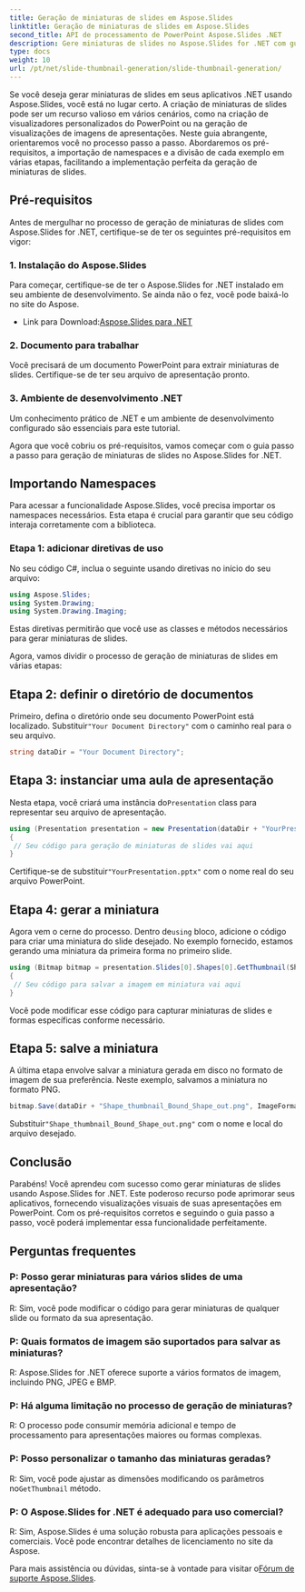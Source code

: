 ```yaml
---
title: Geração de miniaturas de slides em Aspose.Slides
linktitle: Geração de miniaturas de slides em Aspose.Slides
second_title: API de processamento de PowerPoint Aspose.Slides .NET
description: Gere miniaturas de slides no Aspose.Slides for .NET com guia passo a passo e exemplos de código. Personalize a aparência e salve miniaturas. Aprimore as visualizações de apresentações.
type: docs
weight: 10
url: /pt/net/slide-thumbnail-generation/slide-thumbnail-generation/
---
```


Se você deseja gerar miniaturas de slides em seus aplicativos .NET usando Aspose.Slides, você está no lugar certo. A criação de miniaturas de slides pode ser um recurso valioso em vários cenários, como na criação de visualizadores personalizados do PowerPoint ou na geração de visualizações de imagens de apresentações. Neste guia abrangente, orientaremos você no processo passo a passo. Abordaremos os pré-requisitos, a importação de namespaces e a divisão de cada exemplo em várias etapas, facilitando a implementação perfeita da geração de miniaturas de slides.

## Pré-requisitos

Antes de mergulhar no processo de geração de miniaturas de slides com Aspose.Slides for .NET, certifique-se de ter os seguintes pré-requisitos em vigor:

### 1. Instalação do Aspose.Slides
Para começar, certifique-se de ter o Aspose.Slides for .NET instalado em seu ambiente de desenvolvimento. Se ainda não o fez, você pode baixá-lo no site do Aspose.

-  Link para Download:[Aspose.Slides para .NET](https://releases.aspose.com/slides/net/)

### 2. Documento para trabalhar
Você precisará de um documento PowerPoint para extrair miniaturas de slides. Certifique-se de ter seu arquivo de apresentação pronto.

### 3. Ambiente de desenvolvimento .NET
Um conhecimento prático de .NET e um ambiente de desenvolvimento configurado são essenciais para este tutorial.

Agora que você cobriu os pré-requisitos, vamos começar com o guia passo a passo para geração de miniaturas de slides no Aspose.Slides for .NET.

## Importando Namespaces

Para acessar a funcionalidade Aspose.Slides, você precisa importar os namespaces necessários. Esta etapa é crucial para garantir que seu código interaja corretamente com a biblioteca.

### Etapa 1: adicionar diretivas de uso

No seu código C#, inclua o seguinte usando diretivas no início do seu arquivo:

```csharp
using Aspose.Slides;
using System.Drawing;
using System.Drawing.Imaging;
```

Estas diretivas permitirão que você use as classes e métodos necessários para gerar miniaturas de slides.

Agora, vamos dividir o processo de geração de miniaturas de slides em várias etapas:

## Etapa 2: definir o diretório de documentos

 Primeiro, defina o diretório onde seu documento PowerPoint está localizado. Substituir`"Your Document Directory"` com o caminho real para o seu arquivo.

```csharp
string dataDir = "Your Document Directory";
```

## Etapa 3: instanciar uma aula de apresentação

 Nesta etapa, você criará uma instância do`Presentation` class para representar seu arquivo de apresentação.

```csharp
using (Presentation presentation = new Presentation(dataDir + "YourPresentation.pptx"))
{
 // Seu código para geração de miniaturas de slides vai aqui
}
```

 Certifique-se de substituir`"YourPresentation.pptx"` com o nome real do seu arquivo PowerPoint.

## Etapa 4: gerar a miniatura

 Agora vem o cerne do processo. Dentro de`using` bloco, adicione o código para criar uma miniatura do slide desejado. No exemplo fornecido, estamos gerando uma miniatura da primeira forma no primeiro slide.

```csharp
using (Bitmap bitmap = presentation.Slides[0].Shapes[0].GetThumbnail(ShapeThumbnailBounds.Appearance, 1, 1))
{
 // Seu código para salvar a imagem em miniatura vai aqui
}
```

Você pode modificar esse código para capturar miniaturas de slides e formas específicas conforme necessário.

## Etapa 5: salve a miniatura

A última etapa envolve salvar a miniatura gerada em disco no formato de imagem de sua preferência. Neste exemplo, salvamos a miniatura no formato PNG.

```csharp
bitmap.Save(dataDir + "Shape_thumbnail_Bound_Shape_out.png", ImageFormat.Png);
```

 Substituir`"Shape_thumbnail_Bound_Shape_out.png"` com o nome e local do arquivo desejado.

## Conclusão

Parabéns! Você aprendeu com sucesso como gerar miniaturas de slides usando Aspose.Slides for .NET. Este poderoso recurso pode aprimorar seus aplicativos, fornecendo visualizações visuais de suas apresentações em PowerPoint. Com os pré-requisitos corretos e seguindo o guia passo a passo, você poderá implementar essa funcionalidade perfeitamente.

## Perguntas frequentes

### P: Posso gerar miniaturas para vários slides de uma apresentação?
R: Sim, você pode modificar o código para gerar miniaturas de qualquer slide ou formato da sua apresentação.

### P: Quais formatos de imagem são suportados para salvar as miniaturas?
R: Aspose.Slides for .NET oferece suporte a vários formatos de imagem, incluindo PNG, JPEG e BMP.

### P: Há alguma limitação no processo de geração de miniaturas?
R: O processo pode consumir memória adicional e tempo de processamento para apresentações maiores ou formas complexas.

### P: Posso personalizar o tamanho das miniaturas geradas?
R: Sim, você pode ajustar as dimensões modificando os parâmetros no`GetThumbnail` método.

### P: O Aspose.Slides for .NET é adequado para uso comercial?
R: Sim, Aspose.Slides é uma solução robusta para aplicações pessoais e comerciais. Você pode encontrar detalhes de licenciamento no site da Aspose.

 Para mais assistência ou dúvidas, sinta-se à vontade para visitar o[Fórum de suporte Aspose.Slides](https://forum.aspose.com/).